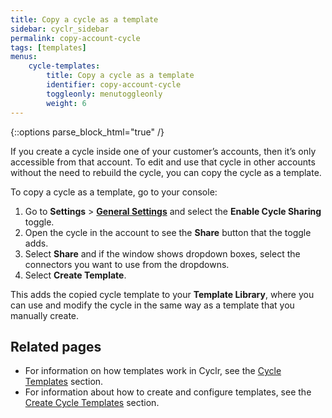 ```yaml
---
title: Copy a cycle as a template
sidebar: cyclr_sidebar
permalink: copy-account-cycle
tags: [templates]
menus:
    cycle-templates:
        title: Copy a cycle as a template
        identifier: copy-account-cycle
        toggleonly: menutoggleonly
        weight: 6
---
```

{::options parse_block_html="true" /}
<section class="card">

If you create a cycle inside one of your customer’s accounts, then it’s only accessible from that account. To edit and use that cycle in other accounts without the need to rebuild the cycle, you can copy the cycle as a template.

To copy a cycle as a template, go to your console:

1. Go to **Settings** > [**General Settings**](console-general-settings) and select the **Enable Cycle Sharing** toggle.
2. Open the cycle in the account to see the **Share** button that the toggle adds.
3. Select **Share** and if the window shows dropdown boxes, select the connectors you want to use from the dropdowns.
4. Select **Create Template**.

This adds the copied cycle template to your **Template Library**, where you can use and modify the cycle in the same way as a template that you manually create.

</section>
<section class="card">

## Related pages

* For information on how templates work in Cyclr, see the [Cycle Templates](cycle-templates) section.
* For information about how to create and configure templates, see the [Create Cycle Templates](template-builder) section.

</section>
